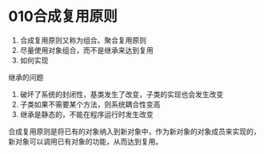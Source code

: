# 010合成复用原则


1. 合成复用原则又称为组合。聚合复用原则
2. 尽量使用对象组合，而不是继承来达到复用
3. 如何实现


继承的问题
1. 破坏了系统的封闭性，基类发生了改变，子类的实现也会发生改变
2. 子类如果不需要某个方法，则系统耦合性变高
3. 继承是静态的，不能在程序运行时发生改变



合成复用原则是将已有的对象纳入到新对象中，作为新对象的对象成员来实现的，新对象可以调用已有对象的功能，从而达到复用。